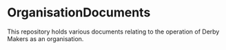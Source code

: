 # OrganisationDocuments

This repository holds various documents relating to the operation of
Derby Makers as an organisation.
